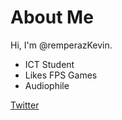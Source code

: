 # About Me #
Hi, I'm @remperazKevin.

- ICT Student
- Likes FPS Games
- Audiophile

[Twitter](https://twitter.com/remperazKevin)

<!---
remperazKevin/remperazKevin is a ✨ special ✨ repository because its `README.md` (this file) appears on your GitHub profile.
You can click the Preview link to take a look at your changes.
--->
